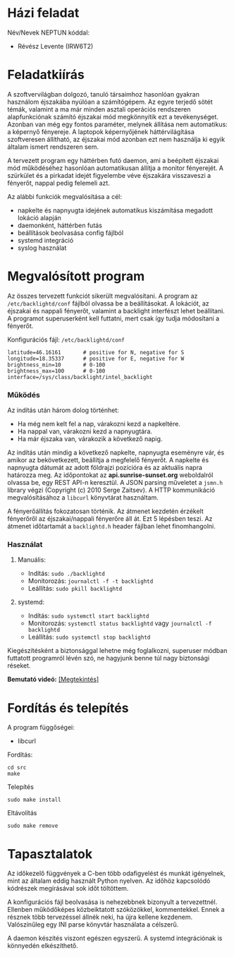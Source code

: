 # Házi feladat

Név/Nevek NEPTUN kóddal:
- Révész Levente (IRW6T2)

# Feladatkiírás
A szoftvervilágban dolgozó, tanuló társaimhoz hasonlóan gyakran használom éjszakába nyúlóan a számítógépem. Az egyre terjedő sötét témák, valamint a ma már minden asztali operációs rendszeren alapfunkciónak számító éjszakai mód megkönnyítik ezt a tevékenységet. Azonban van még egy fontos paraméter, melynek állítása nem automatikus: a képernyő fényereje. A laptopok képernyőjének háttérvilágítása szoftveresen állítható, az éjszakai mód azonban ezt nem használja ki egyik általam ismert rendszeren sem.

A tervezett program egy háttérben futó daemon, ami a beépített éjszakai mód működéséhez hasonlóan automatikusan állítja a monitor fényerejét. A szürkület és a pirkadat idejét figyelembe véve éjszakára visszaveszi a fényerőt, nappal pedig felemeli azt.

Az alábbi funkciók megvalósítása a cél:
+ napkelte és napnyugta idejének automatikus kiszámítása megadott lokáció alapján
+ daemonként, háttérben futás
+ beállítások beolvasása config fájlból
+ systemd integráció
+ syslog használat

# Megvalósított program
Az összes tervezett funkciót sikerült megvalósítani. A program az `/etc/backlightd/conf` fájlból olvassa be a beállításokat. A lokációt, az éjszakai és nappali fényerőt, valamint a backlight interfészt lehet beállítani. A programot superuserként kell futtatni, mert csak így tudja módosítani a fényerőt.

Konfigurációs fájl: `/etc/backlightd/conf`
```
latitude=46.16161       # positive for N, negative for S
longitude=18.35337      # positive for E, negative for W
brightness_min=10       # 0-100
brightness_max=100      # 0-100
interface=/sys/class/backlight/intel_backlight
```
### Működés

Az indítás után három dolog történhet:
- Ha még nem kelt fel a nap, várakozni kezd a napkeltére.
- Ha nappal van, várakozni kezd a napnyugtára.
- Ha már éjszaka van, várakozik a következő napig.

Az indítás után mindig a következő napkelte, napnyugta eseményre vár, és amikor az bekövetkezett, beállítja a megfelelő fényerőt. A napkelte és napnyugta dátumát az adott földrajzi pozícióra és az aktuális napra határozza meg. Az időpontokat az **api.sunrise-sunset.org** weboldalról olvassa be, egy REST API-n keresztül. A JSON parsing műveletet a `jsmn.h` library végzi (Copyright (c) 2010 Serge Zaitsev). A HTTP kommunikáció megvalósításához a `libcurl` könyvtárat használtam.

A fényerőállítás fokozatosan történik. Az átmenet kezdetén érzékelt fényerőről az éjszakai/nappali fényerőre áll át. Ezt 5 lépésben teszi. Az átmenet időtartamát a `backlightd.h` header fájlban lehet finomhangolni.

### Használat
1. Manuális:
   - Indítás: `sudo ./backlightd`
   - Monitorozás: `journalctl -f -t backlightd`
   - Leállítás: `sudo pkill backlightd`

2. systemd:
    - Indítás: `sudo systemctl start backlightd`
    - Monitorozás: `systemctl status backlightd` vagy `journalctl -f backlightd`
    - Leállítás: `sudo systemctl stop backlightd`

Kiegészítésként a biztonsággal lehetne még foglalkozni, superuser módban futtatott programról lévén szó, ne hagyjunk benne túl nagy biztonsági réseket.

**Bemutató videó:** [[Megtekintés]](https://bmeedu-my.sharepoint.com/:v:/g/personal/levente_revesz_edu_bme_hu/EfOmo2lXFa5Mttp4BDckbDMBIjnmhIgkclp5TRBI4HybCA?e=SOXlw6)

# Fordítás és telepítés

A program függőségei:

- libcurl

Fordítás:

```
cd src
make
```

Telepítés
```
sudo make install
```

Eltávolítás
```
sudo make remove
```

# Tapasztalatok

Az időkezelő függvények a C-ben több odafigyelést és munkát igényelnek, mint az általam eddig használt Python nyelven. Az időhöz kapcsolódó kódrészek megírásával sok időt töltöttem. 

A konfigurációs fájl beolvasása is nehezebbnek bizonyult a tervezettnél. Ellenben működőképes közbeiktatott szóközökkel, kommentekkel. Ennek a résznek több tervezéssel állnék neki, ha újra kellene kezdenem. Valószínűleg egy INI parse könyvtár használata a célszerű.

A daemon készítés viszont egészen egyszerű. A systemd integrációnak is könnyedén elkészíthető.